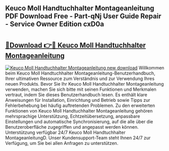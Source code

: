 ## Keuco Moll Handtuchhalter Montageanleitung PDF Download Free - Part-qNj User Guide Repair - Service Owner Edition cxD0a

# <h2><a href="http://df7hux.blite.top/?on=Keuco+Moll+Handtuchhalter+Montageanleitung">🔗Download 👉🔴 Keuco Moll Handtuchhalter Montageanleitung</a></h2>

[![Keuco Moll Handtuchhalter Montageanleitung new download](https://i.imgur.com/lujVjoI.png)](http://df7hux.blite.top/?on=Keuco+Moll+Handtuchhalter+Montageanleitung)
Willkommen beim Keuco Moll Handtuchhalter Montageanleitung-Benutzerhandbuch, Ihrer ultimativen Ressource zum Verständnis und zur Verwendung Ihres neuen Produkts. Bevor Sie Ihr Keuco Moll Handtuchhalter Montageanleitung verwenden, machen Sie sich bitte mit seinen Funktionen und Merkmalen vertraut, indem Sie dieses Benutzerhandbuch lesen. Es enthält klare Anweisungen für Installation, Einrichtung und Betrieb sowie Tipps zur Fehlerbehebung bei häufig auftretenden Problemen. Zu den erweiterten Funktionen von Keuco Moll Handtuchhalter Montageanleitung gehören mehrsprachige Unterstützung, Echtzeitübersetzung, anpassbare Einstellungen und automatische Synchronisierung, auf die alle über die Benutzeroberfläche zugegriffen und angepasst werden können. Unterstützung verfügbar 24/7 Keuco Moll Handtuchhalter MontageanleitungD. Unser Kundensupport-Team steht Ihnen 24/7 zur Verfügung, um Sie bei allen Anfragen zu unterstützen.
